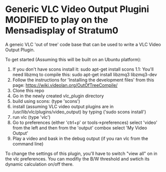 Generic VLC Video Output Plugini MODIFIED to play on the Mensadisplay of Stratum0
=====================

A geneic VLC 'out of tree' code base that can be used to write a VLC Video Output Plugin.

To get started (Assuming this will be built on an Ubuntu platform):

1. If you don't have scons install it: sudo apt-get install scons
1.1: You'll need libzmq to compile this: sudo apt-get install libzmq3 libzmq3-dev
2. Follow the instructions for 'Installing the development files' from this page: https://wiki.videolan.org/OutOfTreeCompile/
2. Clone this repo
3. Go in the newly created vlc_plugin directory
4. build using scons: (type 'scons')
5. install (assuming VLC video output plugins are in /usr/lib/vlc/plugins/video_output) by typing ('sudo scons install')
6. run vlc (type 'vlc')
7. Go to preferences (either 'ctrl+p' or tools->preferences) select 'video' from the left and then from the 'output' combox select 'My Video Output'
8. Play a video and bask in the debug output (if you ran vlc from the command line)

To change the settings of this plugin, you'll have to switch "view all" on in the vlc preferences. You can modifiy the B/W threshold and swtich its dynamic calculation on/off there. 
